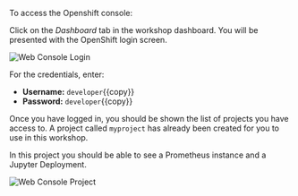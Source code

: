 To access the Openshift console:

Click on the _Dashboard_ tab in the workshop dashboard. You will be presented with the OpenShift login screen.

![Web Console Login](./prometheus-api-client/assets/03-openshift-login-page.png)

For the credentials, enter:

* **Username:** ``developer``{{copy}}
* **Password:** ``developer``{{copy}}

Once you have logged in, you should be shown the list of projects you have access to. A project called ``myproject`` has already been created for you to use in this workshop.

In this project you should be able to see a Prometheus instance and a Jupyter Deployment.

![Web Console Project](./prometheus-api-client/assets/03-openshift-console-page.png)
